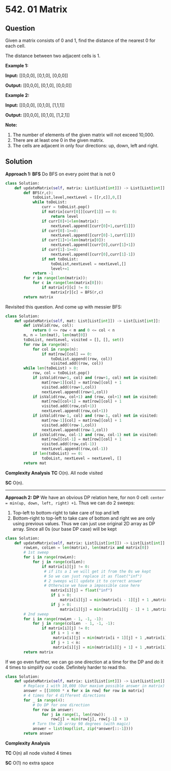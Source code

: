 
# 542. 01 Matrix

## Question

Given a matrix consists of 0 and 1, find the distance of the nearest 0 for each cell.

The distance between two adjacent cells is 1.

**Example 1:**

**Input:**
[[0,0,0],
 [0,1,0],
 [0,0,0]]

**Output:**
[[0,0,0],
 [0,1,0],
 [0,0,0]]

**Example 2:**

**Input:**
[[0,0,0],
 [0,1,0],
 [1,1,1]]

**Output:**
[[0,0,0],
 [0,1,0],
 [1,2,1]]

**Note:**

1. The number of elements of the given matrix will not exceed 10,000.
2. There are at least one 0 in the given matrix.
3. The cells are adjacent in only four directions: up, down, left and right.

## Solution

**Approach 1: BFS**
Do BFS on every point that is not 0

```python
class Solution:
    def updateMatrix(self, matrix: List[List[int]]) -> List[List[int]]:
        def BFS(r,c):
            toDoList,level,nextLevel = [[r,c]],0,[]
            while toDoList:
                curr = toDoList.pop()
                if matrix[curr[0]][curr[1]] == 0:
                    return level
                if curr[0]+1<len(matrix):
                    nextLevel.append([curr[0]+1,curr[1]])
                if curr[0]-1>=0:
                    nextLevel.append([curr[0]-1,curr[1]])
                if curr[1]+1<len(matrix[0]):
                    nextLevel.append([curr[0],curr[1]+1])
                if curr[1]-1>=0:
                    nextLevel.append([curr[0],curr[1]-1])
                if not toDoList:
                    toDoList,nextLevel = nextLevel,[]
                    level+=1
            return -1
        for r in range(len(matrix)):
            for c in range(len(matrix[0])):
                if matrix[r][c] != 0:
                    matrix[r][c] = BFS(r,c)
        return matrix
```

Revisited this question. And come up with messier BFS:

```python
class Solution:
    def updateMatrix(self, mat: List[List[int]]) -> List[List[int]]:
        def isValid(row, col):
            return 0 <= row < m and 0 <= col < n
        m, n = len(mat), len(mat[0])
        toDoList, nextLevel, visited = [], [], set()
        for row in range(m):
            for col in range(n):
                if mat[row][col] == 0:
                    toDoList.append((row, col))
                    visited.add((row, col))
        while len(toDoList) > 0:
            row, col = toDoList.pop()
            if isValid(row+1, col) and (row+1, col) not in visited:
                mat[row+1][col] = mat[row][col] + 1
                visited.add((row+1,col))
                nextLevel.append((row+1,col))
            if isValid(row, col+1) and (row, col+1) not in visited:
                mat[row][col+1] = mat[row][col] + 1
                visited.add((row,col+1))
                nextLevel.append((row,col+1))
            if isValid(row-1, col) and (row-1, col) not in visited:
                mat[row-1][col] = mat[row][col] + 1
                visited.add((row-1,col))
                nextLevel.append((row-1,col))
            if isValid(row, col-1) and (row, col-1) not in visited:
                mat[row][col-1] = mat[row][col] + 1
                visited.add((row,col-1))
                nextLevel.append((row,col-1))
            if len(toDoList) == 0:
                toDoList, nextLevel = nextLevel, []
        return mat
```

**Complexity Analysis**
**TC**
O(n). All node visited

**SC**
O(n).

---

**Approach 2: DP**
We have an obvious DP relation here, for non 0 cell: `center = min(up, down, left, right) +1`. Thus we can do 2 sweeps:

1. Top-left to bottom-right to take care of top and left
2. Bottom-right to top-left to take care of bottom and right
we are only using previous values. Thus we can just use original 2D array as DP array. Since all 0s (our base DP case) will be kept

```python
class Solution:
    def updateMatrix(self, matrix: List[List[int]]) -> List[List[int]]:
        rowLen, colLen = len(matrix), len(matrix and matrix[0])
        # 1st sweep
        for i in range(rowLen):
            for j in range(colLen):
                if matrix[i][j] != 0:
                 # if its a 1 we will get it from the 0s we kept
                 # So we can just replace it as float("inf")
                 # 2 sweeps will update it to correct answer
                 # Otherwise we have a impossible case here
                    matrix[i][j] = float("inf")
                    if i > 0:
                        matrix[i][j] = min(matrix[i - 1][j] + 1 ,matrix[i][j])
                    if j > 0:
                        matrix[i][j] = min(matrix[i][j - 1] + 1 ,matrix[i][j])
        # 2nd sweep
        for i in range(rowLen - 1, -1, -1):
            for j in range(colLen  - 1, -1, -1):
                if matrix[i][j] != 0:
                    if i + 1 < m:
                     matrix[i][j] = min(matrix[i + 1][j] + 1 ,matrix[i][j])
                    if j + 1 < n:
                     matrix[i][j] = min(matrix[i][j + 1] + 1 ,matrix[i][j])
        return matrix
```

If we go even further, we can go one direction at a time for the DP and do it 4 times to simplify our code. Definitely harder to read tho.

```python
class Solution:
    def updateMatrix(self, matrix: List[List[int]]) -> List[List[int]]:
        # Replace 1 with 10,000 (Our maxium possible answer in matrix)
        answer = [[10000 * x for x in row] for row in matrix]
        # 4 times for 4 different directions
        for _ in range(4):
            # Do DP for one direction
            for row in answer:
                for j in range(1, len(row)):
                    row[j] = min(row[j], row[j-1] + 1)
            # Turn the 2D array 90 degrees (with magic)
            answer = list(map(list, zip(*answer[::-1])))
        return answer
```

**Complexity Analysis**

**TC**
O(n) all node visited 4 times

**SC**
O(1) no extra space
